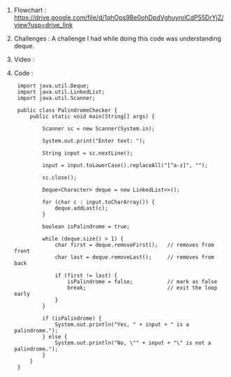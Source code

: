 1. Flowchart : https://drive.google.com/file/d/1qhOps9Be0ohDpdVghuyrolCdP55DrYjZ/view?usp=drive_link

2. Challenges : A challenge I had while doing this code was understanding deque.

3. Video :

4. Code :


        import java.util.Deque;
        import java.util.LinkedList;
        import java.util.Scanner;
        
        public class PalindromeChecker {
            public static void main(String[] args) {
        
                Scanner sc = new Scanner(System.in);
        
                System.out.print("Enter text: ");
        
                String input = sc.nextLine();
        
                input = input.toLowerCase().replaceAll("[^a-z]", "");
        
                sc.close();
        
                Deque<Character> deque = new LinkedList<>();
        
                for (char c : input.toCharArray()) {
                    deque.addLast(c);
                }
        
                boolean isPalindrome = true;
        
                while (deque.size() > 1) {
                    char first = deque.removeFirst();   // removes from front
                    char last = deque.removeLast();     // removes from back
        
                    if (first != last) {
                        isPalindrome = false;           // mark as false
                        break;                          // exit the loop early
                    }
                }
        
                if (isPalindrome) {
                    System.out.println("Yes, " + input + " is a palindrome.");
                } else {
                    System.out.println("No, \"" + input + "\" is not a palindrome.");
                }
            }
        }  
